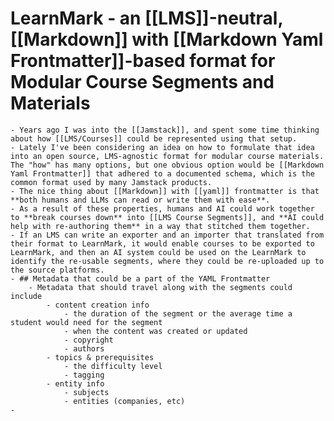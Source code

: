 # LearnMark - an [[LMS]]-neutral, [[Markdown]] with [[Markdown Yaml Frontmatter]]-based format for Modular Course Segments and Materials
	- Years ago I was into the [[Jamstack]], and spent some time thinking about how [[LMS/Courses]] could be represented using that setup.
	- Lately I've been considering an idea on how to formulate that idea into an open source, LMS-agnostic format for modular course materials. The "how" has many options, but one obvious option would be [[Markdown Yaml Frontmatter]] that adhered to a documented schema, which is the common format used by many Jamstack products.
	- The nice thing about [[Markdown]] with [[yaml]] frontmatter is that **both humans and LLMs can read or write them with ease**.
	- As a result of these properties, humans and AI could work together to **break courses down** into [[LMS Course Segments]], and **AI could help with re-authoring them** in a way that stitched them together.
	- If an LMS can write an exporter and an importer that translated from their format to LearnMark, it would enable courses to be exported to LearnMark, and then an AI system could be used on the LearnMark to identify the re-usable segments, where they could be re-uploaded up to the source platforms.
	- ## Metadata that could be a part of the YAML Frontmatter
		- Metadata that should travel along with the segments could include
			- content creation info
				- the duration of the segment or the average time a student would need for the segment
				- when the content was created or updated
				- copyright
				- authors
			- topics & prerequisites
				- the difficulty level
				- tagging
			- entity info
				- subjects
				- entities (companies, etc)
	-